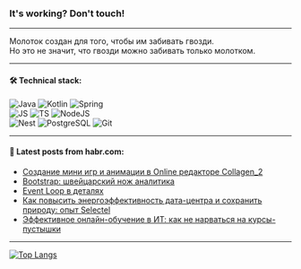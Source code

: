 ### It's working? Don't touch!

---
Молоток создан для того, чтобы им забивать гвозди. <br>
Но это не значит, что гвозди можно забивать только молотком.

---

#### 🛠️ Technical stack:

![Java](https://img.shields.io/badge/Java-informational?logo=Oracle&style=flat&logoColor=white&color=FF4500)
![Kotlin](https://img.shields.io/badge/Kotlin-informational?logo=Kotlin&style=flat&logoColor=white&color=774D97)
![Spring](https://img.shields.io/badge/SpringBoot-informational?logo=SpringBoot&style=flat&logoColor=white&color=6DB33F) <br>
![JS](https://img.shields.io/badge/JS-informational?logo=javaScript&style=flat&logoColor=black&color=F7Df1E)
![TS](https://img.shields.io/badge/TypeScript-informational?logo=typeScript&style=flat&logoColor=black&color=0667A8)
![NodeJS](https://img.shields.io/badge/NodeJS-informational?logo=node.js&style=flat&logoColor=white&color=70A760) <br>
![Nest](https://img.shields.io/badge/NestJS-informational?logo=NestJS&style=flat&logoColor=white&color=E0234E)
![PostgreSQL](https://img.shields.io/badge/PostgreSQL-informational?logo=PostgreSQL&style=flat&logoColor=white&color=DAA520)
![Git](https://img.shields.io/badge/Git-informational?logo=git&style=flat&logoColor=white&color=778899)

___

#### 💬 Latest posts from habr.com:

<!-- BLOG-POST-LIST:START -->
- [Создание мини игр и анимации в Online редакторе Collagen_2](https://habr.com/ru/articles/762652/?utm_source=habrahabr&utm_medium=rss&utm_campaign=762652)
- [Bootstrap: швейцарский нож аналитика](https://habr.com/ru/articles/762648/?utm_source=habrahabr&utm_medium=rss&utm_campaign=762648)
- [Event Loop в деталях](https://habr.com/ru/articles/762618/?utm_source=habrahabr&utm_medium=rss&utm_campaign=762618)
- [Как повысить энергоэффективность дата-центра и сохранить природу: опыт Selectel](https://habr.com/ru/companies/selectel/articles/761020/?utm_source=habrahabr&utm_medium=rss&utm_campaign=761020)
- [Эффективное онлайн-обучение в ИТ: как не нарваться на курсы-пустышки](https://habr.com/ru/articles/762578/?utm_source=habrahabr&utm_medium=rss&utm_campaign=762578)
<!-- BLOG-POST-LIST:END -->

---
[![Top Langs](https://github-readme-stats-git-master-advtsetting-gmailcom.vercel.app/api/top-langs/?username=zloylis&langs_count=10&hide_title=false&title_color=e6edf3&size_weight=0.5&count_weight=0.5&layout=compact&hide_border=true&theme=dracula)](https://github.com/zloylis)

<!-- ![GitHub stats](https://github-readme-stats-git-master-advtsetting-gmailcom.vercel.app/api?username=zloylis&show_icons=true&hide_border=true&theme=dracula&hide_title=true&include_all_commits=true&count_private=true&hide=contribs&hide_rank=true) -->
